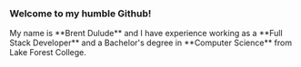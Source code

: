 ### Welcome to my humble Github!

<p>My name is **Brent Dulude** and I have experience working as a **Full Stack Developer** and a Bachelor's degree in **Computer Science** from Lake Forest College.</p>

